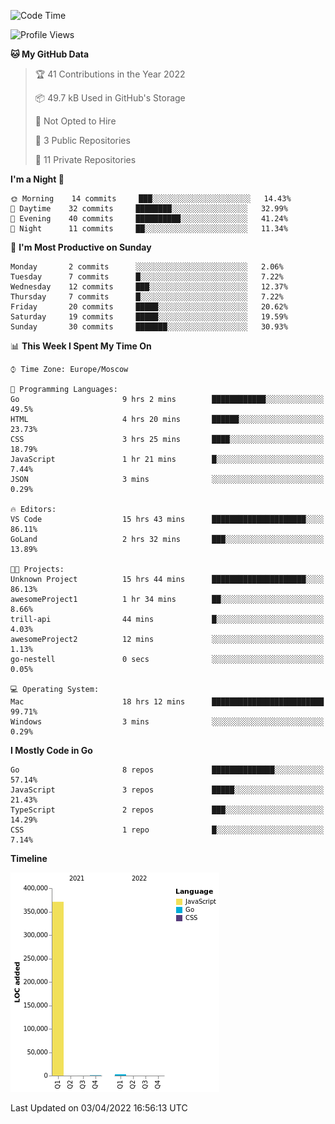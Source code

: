<!--START_SECTION:waka-->
![Code Time](http://img.shields.io/badge/Code%20Time-244%20hrs%2027%20mins-blue)

![Profile Views](http://img.shields.io/badge/Profile%20Views-0-blue)

**🐱 My GitHub Data** 

> 🏆 41 Contributions in the Year 2022
 > 
> 📦 49.7 kB Used in GitHub's Storage 
 > 
> 🚫 Not Opted to Hire
 > 
> 📜 3 Public Repositories 
 > 
> 🔑 11 Private Repositories  
 > 
**I'm a Night 🦉** 

```text
🌞 Morning    14 commits     ███░░░░░░░░░░░░░░░░░░░░░░   14.43% 
🌆 Daytime    32 commits     ████████░░░░░░░░░░░░░░░░░   32.99% 
🌃 Evening    40 commits     ██████████░░░░░░░░░░░░░░░   41.24% 
🌙 Night      11 commits     ██░░░░░░░░░░░░░░░░░░░░░░░   11.34%

```
📅 **I'm Most Productive on Sunday** 

```text
Monday       2 commits      ░░░░░░░░░░░░░░░░░░░░░░░░░   2.06% 
Tuesday      7 commits      █░░░░░░░░░░░░░░░░░░░░░░░░   7.22% 
Wednesday    12 commits     ███░░░░░░░░░░░░░░░░░░░░░░   12.37% 
Thursday     7 commits      █░░░░░░░░░░░░░░░░░░░░░░░░   7.22% 
Friday       20 commits     █████░░░░░░░░░░░░░░░░░░░░   20.62% 
Saturday     19 commits     █████░░░░░░░░░░░░░░░░░░░░   19.59% 
Sunday       30 commits     ███████░░░░░░░░░░░░░░░░░░   30.93%

```


📊 **This Week I Spent My Time On** 

```text
⌚︎ Time Zone: Europe/Moscow

💬 Programming Languages: 
Go                       9 hrs 2 mins        ████████████░░░░░░░░░░░░░   49.5% 
HTML                     4 hrs 20 mins       ██████░░░░░░░░░░░░░░░░░░░   23.73% 
CSS                      3 hrs 25 mins       ████░░░░░░░░░░░░░░░░░░░░░   18.79% 
JavaScript               1 hr 21 mins        █░░░░░░░░░░░░░░░░░░░░░░░░   7.44% 
JSON                     3 mins              ░░░░░░░░░░░░░░░░░░░░░░░░░   0.29%

🔥 Editors: 
VS Code                  15 hrs 43 mins      █████████████████████░░░░   86.11% 
GoLand                   2 hrs 32 mins       ███░░░░░░░░░░░░░░░░░░░░░░   13.89%

🐱‍💻 Projects: 
Unknown Project          15 hrs 44 mins      █████████████████████░░░░   86.13% 
awesomeProject1          1 hr 34 mins        ██░░░░░░░░░░░░░░░░░░░░░░░   8.66% 
trill-api                44 mins             █░░░░░░░░░░░░░░░░░░░░░░░░   4.03% 
awesomeProject2          12 mins             ░░░░░░░░░░░░░░░░░░░░░░░░░   1.13% 
go-nestell               0 secs              ░░░░░░░░░░░░░░░░░░░░░░░░░   0.05%

💻 Operating System: 
Mac                      18 hrs 12 mins      █████████████████████████   99.71% 
Windows                  3 mins              ░░░░░░░░░░░░░░░░░░░░░░░░░   0.29%

```

**I Mostly Code in Go** 

```text
Go                       8 repos             ██████████████░░░░░░░░░░░   57.14% 
JavaScript               3 repos             █████░░░░░░░░░░░░░░░░░░░░   21.43% 
TypeScript               2 repos             ███░░░░░░░░░░░░░░░░░░░░░░   14.29% 
CSS                      1 repo              █░░░░░░░░░░░░░░░░░░░░░░░░   7.14%

```


**Timeline**

![Chart not found](https://raw.githubusercontent.com/jeezft/jeezft/main/charts/bar_graph.png) 


 Last Updated on 03/04/2022 16:56:13 UTC
<!--END_SECTION:waka-->
